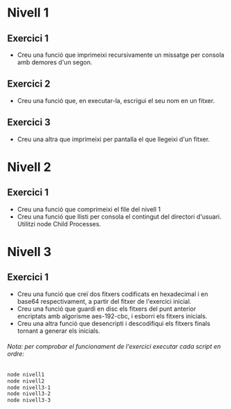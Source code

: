 # Nivell 1
## Exercici 1
- Creu una funció que imprimeixi recursivamente un missatge per consola amb demores d'un segon.

## Exercici 2
- Creu una funció que, en executar-la, escrigui el seu nom en un fitxer.

## Exercici 3
- Creu una altra que imprimeixi per pantalla el que llegeixi d'un fitxer.

# Nivell 2
## Exercici 1
- Creu una funció que comprimeixi el file del nivell 1
- Creu una funció que llisti per consola el contingut del directori d'usuari. Utilitzi node Child Processes.

# Nivell 3
## Exercici 1
- Creu una funció que creï dos fitxers codificats en hexadecimal i en base64 respectivament, a partir del fitxer de l'exercici inicial.
- Creu una funció que guardi en disc els fitxers del punt anterior encriptats amb algorisme aes-192-cbc, i esborri els fitxers inicials.
- Creu una altra funció que desencripti i descodifiqui els fitxers finals tornant a generar els inicials.




###### Nota: per comprobar el funcionament de l'exercici executar cada script en ordre:
```bash
node nivell1
node nivell2
node nivell3-1
node nivell3-2
node nivell3-3
```
